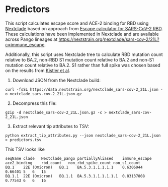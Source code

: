 # Predictors

This script calculates escape score and ACE-2 binding for RBD using [Nextclade](https://github.com/nextstrain/nextclade) based on approach from [Escape calculator for SARS-CoV-2 RBD](https://jbloomlab.github.io/SARS2_RBD_Ab_escape_maps/escape-calc/). These calculations have been implemented in Nextclade and are available across Pango lineages at https://nextstrain.org/nextclade/sars-cov-2/21L?c=immune_escape.

Additionally, this script uses Nextclade tree to calculate RBD mutation count relative to BA.2, non-RBD S1 mutation count relative to BA.2 and non-S1 mutation count relative to BA.2. S1 rather than full spike was chosen based on the results from [Kistler et al](https://bedford.io/papers/kistler-sarscov2-adaptive-evolution/).

1. Download JSON from the Nextclade build:
```
curl -fsSL https://data.nextstrain.org/nextclade_sars-cov-2_21L.json -o nextclade_sars-cov-2_21L.json.gz
```

2. Decompress this file:
```
gzip -d nextclade_sars-cov-2_21L.json.gz -c > nextclade_sars-cov-2_21L.json
```

3. Extract relevant tip attributes to TSV:
```
python extract_tip_attributes.py --json nextclade_sars-cov-2_21L.json > predictors.tsv
```

This TSV looks like
```
seqName	clade	Nextclade_pango	partiallyAliased	immune_escape	ace2_binding	rbd_count	non_rbd_spike_count	non_s1_count
BQ.1	22E (Omicron)	BQ.1	BA.5.3.1.1.1.1.1	0.6306944	0.66401	5	6	15
BQ.1.1	22E (Omicron)	BQ.1.1	BA.5.3.1.1.1.1.1.1	0.83137808	0.77543	6	6	16
```
